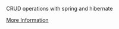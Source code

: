 CRUD operations with spring and hibernate

[More Information](https://github.com/lvntyldz/spring-hibernate-crud-example/tree/master/readme)